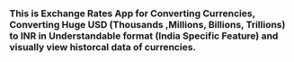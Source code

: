 ### This is Exchange Rates App for Converting Currencies, Converting Huge USD (Thousands ,Millions, Billions, Trillions) to INR in Understandable format (India Specific Feature) and visually view historcal data of currencies.
